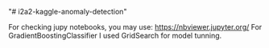 "# i2a2-kaggle-anomaly-detection" 


For checking jupy notebooks, you may use: https://nbviewer.jupyter.org/
For GradientBoostingClassifier I used GridSearch for model tunning.
